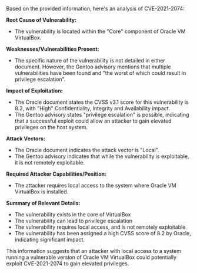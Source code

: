 Based on the provided information, here's an analysis of CVE-2021-2074:

**Root Cause of Vulnerability:**

*   The vulnerability is located within the "Core" component of Oracle VM VirtualBox.

**Weaknesses/Vulnerabilities Present:**

*   The specific nature of the vulnerability is not detailed in either document. However, the Gentoo advisory mentions that multiple vulnerabilities have been found and "the worst of which could result in privilege escalation".

**Impact of Exploitation:**

*   The Oracle document states the CVSS v3.1 score for this vulnerability is 8.2, with "High" Confidentiality, Integrity and Availability impact.
*   The Gentoo advisory states "privilege escalation" is possible, indicating that a successful exploit could allow an attacker to gain elevated privileges on the host system.

**Attack Vectors:**

*   The Oracle document indicates the attack vector is "Local".
*   The Gentoo advisory indicates that while the vulnerability is exploitable, it is not remotely exploitable.

**Required Attacker Capabilities/Position:**

*   The attacker requires local access to the system where Oracle VM VirtualBox is installed.

**Summary of Relevant Details:**
*   The vulnerability exists in the core of VirtualBox
*   The vulnerability can lead to privilege escalation
*   The vulnerability requires local access, and is not remotely exploitable
*   The vulnerability has been assigned a high CVSS score of 8.2 by Oracle, indicating significant impact.

This information suggests that an attacker with local access to a system running a vulnerable version of Oracle VM VirtualBox could potentially exploit CVE-2021-2074 to gain elevated privileges.
